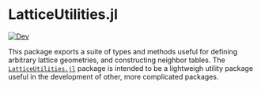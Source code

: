 # LatticeUtilities.jl

[![Dev](https://img.shields.io/badge/docs-dev-blue.svg)](https://cohensbw.github.io/LatticeUtilities.jl/dev/)

This package exports a suite of types and methods useful for defining arbitrary lattice geometries, and constructing neighbor tables.
The [`LatticeUtilities.jl`](https://github.com/cohensbw/LatticeUtilities.jl) package is intended to be a lightweigh utility package
useful in the development of other, more complicated packages.